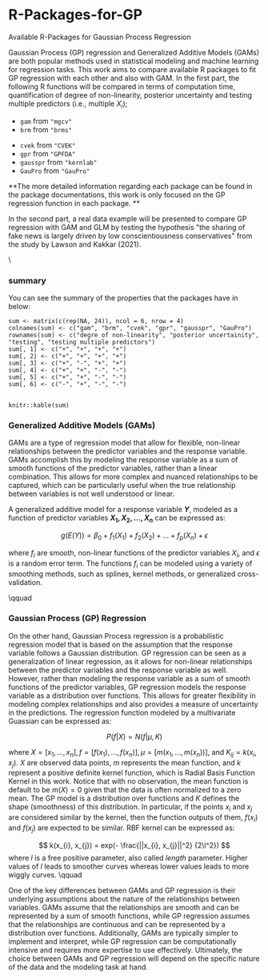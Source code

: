 # R-Packages-for-GP
Available R-Packages for Gaussian Process Regression

Gaussian Process (GP) regression and Generalized Additive Models (GAMs) are both popular methods used in statistical modeling and machine learning for regression tasks. This work aims to compare available R packages to fit GP regression with each other and also with GAM. In the first part, the following R functions will be compared in terms of computation time, quantification of degree of non-linearity, posterior uncertainty and testing multiple predictors (i.e., multiple $X_{i}$);

 - `gam` from `"mgcv"`
 - `brm` from `"brms"`
 * `cvek` from `"CVEK"`
 * `gpr` from `"GPFDA"`
 * `gausspr` from `"kernlab"`
 * `GauPro` from `"GauPro"`
 

**The more detailed information regarding each package can be found in the package documentations, this work is only focused on the GP regression function in each package. **

In the second part, a real data example will be presented to compare GP regression with GAM and GLM by testing the hypothesis "the sharing of fake news is largely driven by low conscientiousness conservatives" from the study by Lawson and Kakkar (2021). 
 
 \

### summary 

You can see the summary of the properties that the packages have in below: 

```{r}
sum <- matrix(c(rep(NA, 24)), ncol = 6, nrow = 4)
colnames(sum) <- c("gam", "brm", "cvek", "gpr", "gausspr", "GauPro")
rownames(sum) <- c("degre of non-linearity", "posterior uncertainity", "testing", "testing multiple predictors")
sum[, 1] <- c("+", "+", "+", "+")
sum[, 2] <- c("+", "+", "+", "+")
sum[, 3] <- c("+", "-", "+", "+")
sum[, 4] <- c("+", "+", "-", "-")
sum[, 5] <- c("+", "+", "-", "-")
sum[, 6] <- c("-", "+", "-", "-")


knitr::kable(sum)

```

### Generalized Additive Models (GAMs)
GAMs are a type of regression model that allow for flexible, non-linear relationships between the predictor variables and the response variable. GAMs accomplish this by modeling the response variable as a sum of smooth functions of the predictor variables, rather than a linear combination. This allows for more complex and nuanced relationships to be captured, which can be particularly useful when the true relationship between variables is not well understood or linear.

A generalized additive model for a response variable **$Y$**, modeled as a function of predictor variables **$X_{1}, X_{2}, ..., X_{n}$** can be expressed as:

$$
g(E(Y)) = \beta_{0} + f_{1}(X_{1}) + f_{2}(X_{2}) + ... + f_{p}(X_{n}) + \epsilon
$$

 where $f_{i}$ are smooth, non-linear functions of the predictor variables $X_{i}$, and $\epsilon$ is a random error term. The functions $f_{i}$ can be modeled using a variety of smoothing methods, such as splines, kernel methods, or generalized cross-validation.

\qquad 

### Gaussian Process  (GP) Regression 
On the other hand, Gaussian Process regression is a probabilistic regression model that is based on the assumption that the response variable follows a Gaussian distribution. GP regression can be seen as a generalization of linear regression, as it allows for non-linear relationships between the predictor variables and the response variable as well. However, rather than modeling the response variable as a sum of smooth functions of the predictor variables, GP regression models the response variable as a distribution over functions. This allows for greater flexibility in modeling complex relationships and also provides a measure of uncertainty in the predictions. The regression function modeled by a multivariate Guassian can be expressed as: 

$$
P(f|X) = N(f|\mu, K)
$$


where $X=[x_{1}, ..., x_{n}], f =[f(x_{1}), ..., f(x_{n})], \mu = [m(x_{1}, ..., m(x_{n}))]$, and $K_{ij} = k(x_{i}, x_{j})$. $X$ are observed data points, $m$ represents the mean function, and $k$ represent a positive definite kernel function, which is Radial Basis Function Kernel in this work. Notice that with no observation, the mean function is default to be $m(X) = 0$ given that the data is often normalized to a zero mean. The GP model is a distribution over functions and $K$ defines the shape (smoothness) of this distribution. In particular, if the points $x_{i}$ and $x_{j}$ are considered similar by the kernel, then the function outputs of them, $f(x_{i})$ and $f(x_{j})$ are expected to be similar. RBF kernel can be expressed as: 

$$
k(x_{i}, x_{j}) = exp(- \frac{||x_{i}, x_{j}||^2} {2\l^2})
$$
where $l$ is a free positive parameter, also called $length$ parameter. Higher values of $l$ leads to smoother curves whereas lower values leads to more wiggly curves. 
\qquad

One of the key differences between GAMs and GP regression is their underlying assumptions about the nature of the relationships between variables. GAMs assume that the relationships are smooth and can be represented by a sum of smooth functions, while GP regression assumes that the relationships are continuous and can be represented by a distribution over functions. Additionally, GAMs are typically simpler to implement and interpret, while GP regression can be computationally intensive and requires more expertise to use effectively. Ultimately, the choice between GAMs and GP regression will depend on the specific nature of the data and the modeling task at hand.

